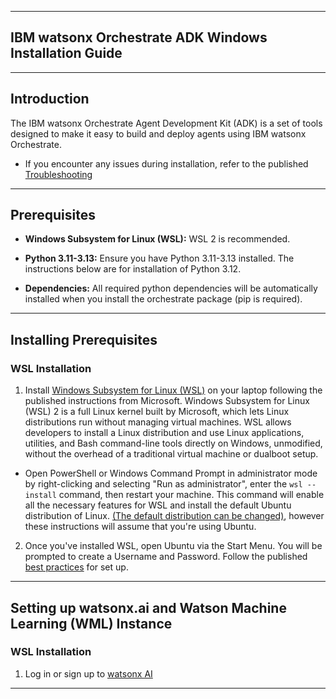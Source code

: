******************************************
## IBM watsonx Orchestrate ADK Windows Installation Guide
******************************************

## Introduction

The IBM watsonx Orchestrate Agent Development Kit (ADK) is a set of tools designed to make it easy to build and deploy agents using IBM watsonx Orchestrate.

- If you encounter any issues during installation, refer to the published [Troubleshooting](https://developer.watson-orchestrate.ibm.com/release/troubleshooting)

------------------------------------------

## Prerequisites

- **Windows Subsystem for Linux (WSL):**
  WSL 2 is recommended. 

- **Python 3.11-3.13:**
  Ensure you have Python 3.11-3.13 installed. The instructions below are for installation of Python 3.12.

- **Dependencies:**
  All required python dependencies will be automatically installed when you install the orchestrate package (pip is required).

------------------------------------------

## Installing Prerequisites

### WSL Installation
1. Install [Windows Subsystem for Linux (WSL)](https://learn.microsoft.com/en-us/windows/wsl/install) on your laptop following the published instructions from Microsoft. Windows Subsystem for Linux (WSL) 2 is a full Linux kernel built by Microsoft, which lets Linux distributions run without managing virtual machines. WSL allows developers to install a Linux distribution and use Linux applications, utilities, and Bash command-line tools directly on Windows, unmodified, without the overhead of a traditional virtual machine or dualboot setup.
  - Open PowerShell or Windows Command Prompt in administrator mode by right-clicking and selecting "Run as administrator", enter the `wsl --install` command, then restart your machine. This command will enable all the necessary features for WSL and install the default Ubuntu distribution of Linux. [(The default distribution can be changed)](https://learn.microsoft.com/en-us/windows/wsl/basic-commands#install), however these instructions will assume that you're using Ubuntu.
2. Once you've installed WSL, open Ubuntu via the Start Menu. You will be prompted to create a Username and Password. Follow the published [best practices](https://learn.microsoft.com/en-us/windows/wsl/setup/environment#set-up-your-linux-username-and-password) for set up.

------------------------------------------

## Setting up watsonx.ai and Watson Machine Learning (WML) Instance

### WSL Installation
1. Log in or sign up to [watsonx AI](https://eu-de.dataplatform.cloud.ibm.com/registration/stepone)
------------------------------------------

